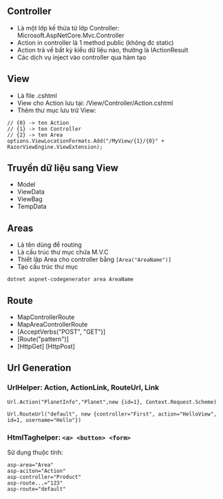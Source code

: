 ## Controller
- Là một lớp kế thừa từ lớp Controller: Microsoft.AspNetCore.Mvc.Controller
- Action in controller là 1 method public (không đc static)
- Action trả về bất kỳ kiểu dữ liệu nào, thường là IActionResult
- Các dịch vụ inject vào controller qua hàm tạo

## View
- Là file .cshtml
- View cho Action lưu tại: /View/Controller/Action.cshtml
- Thêm thư mục lưu trữ View:
```
// {0} -> ten Action
// {1} -> ten Controller
// {2} -> ten Area
options.ViewLocationFormats.Add("/MyView/{1}/{0}" + RazorViewEngine.ViewExtension);
```

## Truyền dữ liệu sang View
- Model
- ViewData
- ViewBag
- TempData

## Areas
- Là tên dùng để routing
- Là cấu trúc thư mục chứa M.V.C
- Thiết lập Area cho controller bằng ```[Area("AreaName")]```
- Tạo cấu trúc thư mục
```
dotnet aspnet-codegenerator area AreaName
```

## Route
- MapControllerRoute
- MapAreaControllerRoute
- [AcceptVerbs("POST", "GET")]
- [Route("pattern")]
- [HttpGet] [HttpPost]

## Url Generation
### UrlHelper: Action, ActionLink, RouteUrl, Link
```
Url.Action("PlanetInfo","Planet",new {id=1}, Context.Request.Scheme)

Url.RouteUrl("default", new {controller="First", action="HelloView", id=1, username="Hello"})
```
### HtmlTaghelper: ```<a> <button> <form>```
Sử dụng thuộc tính:
```
asp-area="Area"
asp-aciton="Action"
asp-controller="Product"
asp-route...="123"
asp-route="default"
```